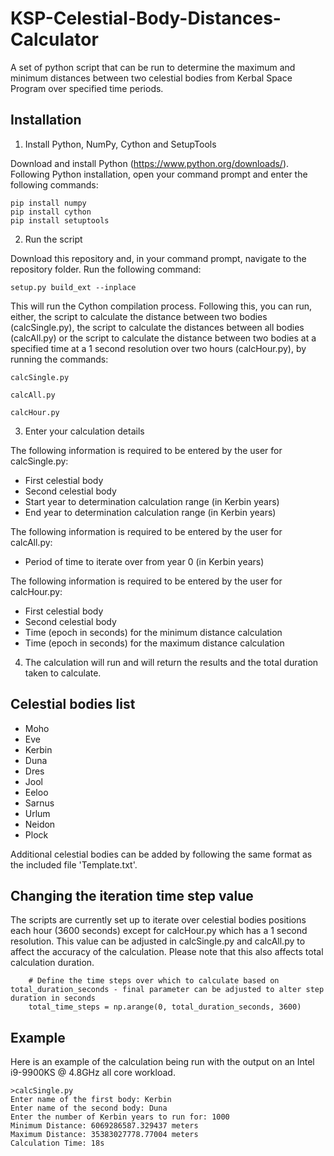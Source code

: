 # KSP-Celestial-Body-Distances-Calculator
A set of python script that can be run to determine the maximum and minimum distances between two celestial bodies from Kerbal Space Program over specified time periods.

## Installation

1. Install Python, NumPy, Cython and SetupTools

Download and install Python (https://www.python.org/downloads/). Following Python installation, open your command prompt and enter the following commands:
```
pip install numpy
pip install cython
pip install setuptools
```

2. Run the script

Download this repository and, in your command prompt, navigate to the repository folder. Run the following command:
```
setup.py build_ext --inplace
```
This will run the Cython compilation process. Following this, you can run, either, the script to calculate the distance between two bodies (calcSingle.py), the script to calculate the distances between all bodies (calcAll.py) or the script to calculate the distance between two bodies at a specified time at a 1 second resolution over two hours (calcHour.py), by running the commands:
```
calcSingle.py
```
```
calcAll.py
```
```
calcHour.py
```

3. Enter your calculation details

The following information is required to be entered by the user for calcSingle.py:
- First celestial body
- Second celestial body
- Start year to determination calculation range (in Kerbin years)
- End year to determination calculation range (in Kerbin years)

The following information is required to be entered by the user for calcAll.py:
- Period of time to iterate over from year 0 (in Kerbin years)

The following information is required to be entered by the user for calcHour.py:
- First celestial body
- Second celestial body
- Time (epoch in seconds) for the minimum distance calculation
- Time (epoch in seconds) for the maximum distance calculation

4. The calculation will run and will return the results and the total duration taken to calculate.

## Celestial bodies list
- Moho
- Eve
- Kerbin
- Duna
- Dres
- Jool
- Eeloo
- Sarnus
- Urlum
- Neidon
- Plock

Additional celestial bodies can be added by following the same format as the included file 'Template.txt'.

## Changing the iteration time step value

The scripts are currently set up to iterate over celestial bodies positions each hour (3600 seconds) except for calcHour.py which has a 1 second resolution. This value can be adjusted in calcSingle.py and calcAll.py to affect the accuracy of the calculation. Please note that this also affects total calculation duration.
```
    # Define the time steps over which to calculate based on total_duration_seconds - final parameter can be adjusted to alter step duration in seconds
    total_time_steps = np.arange(0, total_duration_seconds, 3600)
```

## Example

Here is an example of the calculation being run with the output on an Intel i9-9900KS @ 4.8GHz all core workload.
```
>calcSingle.py
Enter name of the first body: Kerbin
Enter name of the second body: Duna
Enter the number of Kerbin years to run for: 1000
Minimum Distance: 6069286587.329437 meters
Maximum Distance: 35383027778.77004 meters
Calculation Time: 18s
```